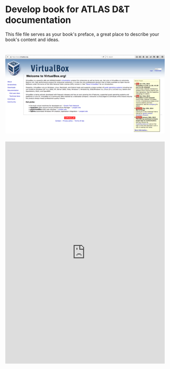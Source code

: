 
# Develop book for ATLAS D&T documentation

This file file serves as your book's preface, a great place to describe your book's content and ideas.

# ![Image](./pictures/Screenshot_2015-02-02_22.28.09.png)

<div class="intrinsic-container">
   <iframe src="https://www.virtualbox.org/" title="VirtualBox webpage" width="100%" height="700" scrolling="no" frameborder="0" allowtransparency="true" class="igm" src="javascript:void(0);"></iframe>
</div>
